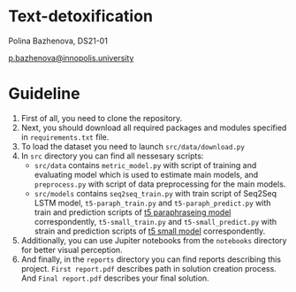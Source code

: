 # Text-detoxification
Polina Bazhenova, DS21-01

p.bazhenova@innopolis.university

# Guideline

1. First of all, you need to clone the repository.
2. Next, you should download all required packages and modules specified in `requirements.txt` file.
3. To load the dataset you need to launch `src/data/download.py`
4. In `src` directory you can find all nessesary scripts:
    * `src/data` contains `metric_model.py` with script of training and evaluating model which is used to estimate main models, and `preprocess.py` with script of data preprocessing for the main models.
    * `src/models` contains `seq2seq_train.py` with train script of Seq2Seq LSTM model, `t5-paraph_train.py` and `t5-paraph_predict.py` with train and prediction scripts  of [t5 paraphraseing model](https://huggingface.co/mrm8488/t5-small-finetuned-quora-for-paraphrasing) correspondently, `t5-small_train.py` and `t5-small_predict.py` with strain and prediction scripts of [t5 small model](https://huggingface.co/t5-small) correspondently.
5. Additionally, you can use Jupiter notebooks from the `notebooks` directory for better visual perception.
6. And finally, in the `reports` directory you can find reports describing this project. `First report.pdf` describes path in solution creation process. And `Final report.pdf` describes your final solution.